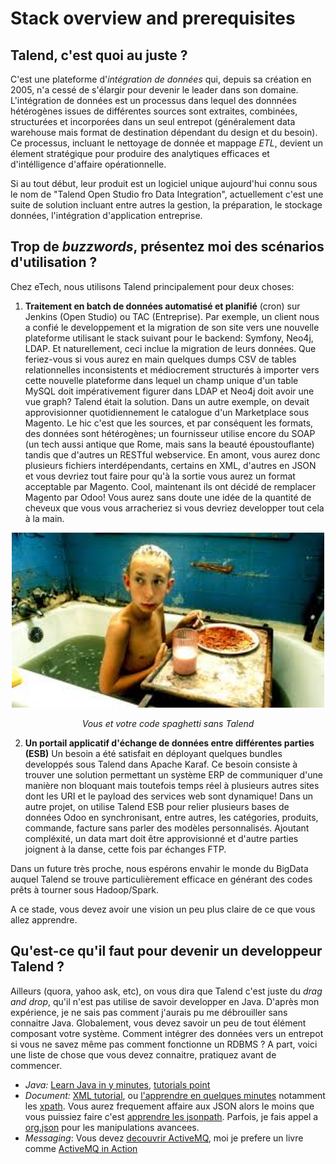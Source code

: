 # Stack overview and prerequisites

## Talend, c'est quoi au juste ?

C'est une plateforme d'*intégration de données* qui, depuis sa création en 2005, n'a cessé de s'élargir pour devenir le leader dans son domaine. L'intégration de données est un processus dans lequel des donnnées hétérogènes issues de différentes sources sont extraites, combinées, structurées et incorporées dans un seul entrepot (généralement data warehouse mais format de destination dépendant du design et du besoin). Ce processus, incluant le nettoyage de donnée  et mappage *ETL*, devient un élement stratégique pour produire des analytiques efficaces et d'intélligence d'affaire opérationnelle.

 Si au tout début, leur produit est un logiciel unique aujourd'hui connu sous le nom de "Talend Open Studio fro Data Integration", actuellement c'est une suite de solution incluant entre autres la gestion, la préparation, le stockage données, l'intégration d'application entreprise.




## Trop de *buzzwords*, présentez moi des scénarios d'utilisation ?
Chez eTech, nous utilisons Talend principalement pour deux choses: 
1. **Traitement en batch de données automatisé et planifié** (cron) sur Jenkins (Open Studio) ou TAC (Entreprise). Par exemple, un client nous a confié le developpement et la migration de son site vers une nouvelle plateforme utilisant le stack suivant pour le backend: Symfony, Neo4j, LDAP. Et naturellement, ceci inclue la migration de leurs données. Que feriez-vous si vous aurez en main quelques dumps CSV de tables relationnelles inconsistents et médiocrement structurés à importer vers cette nouvelle plateforme dans lequel un champ unique d'un table MySQL doit impérativement figurer dans LDAP et Neo4j doit avoir une vue graph? Talend était la solution.
Dans un autre exemple, on devait approvisionner quotidiennement le catalogue d'un Marketplace sous Magento. Le hic c'est que les sources, et par conséquent les formats, des données sont hétérogènes; un fournisseur utilise encore du SOAP (un tech aussi antique que Rome, mais sans la beauté époustouflante) tandis que d'autres un RESTful webservice. En amont, vous aurez donc plusieurs fichiers interdépendants, certains en XML, d'autres en JSON et vous devriez tout faire pour qu'à la sortie vous aurez un format acceptable par Magento. Cool, maintenant ils ont décidé de remplacer Magento par Odoo! Vous aurez sans doute une idée de la quantité de cheveux que vous vous arracheriez si vous devriez developper tout cela à la main.
<p align="center">
  <img width="500" height="280" src="screenshot/gummo-spaghetti.jpeg">
</p>
<p align="center">
    <em>Vous et votre code spaghetti sans Talend</em>
</p>

2. **Un portail applicatif d'échange de données entre différentes parties (ESB)** Un besoin a été satisfait en déployant quelques bundles developpés sous Talend dans Apache Karaf. Ce besoin consiste à trouver une solution permettant un système ERP de communiquer d'une manière non bloquant mais toutefois temps réel à plusieurs autres sites dont les URI et le payload des services web sont dynamique! Dans un autre projet, on utilise Talend ESB pour relier plusieurs bases de données Odoo en synchronisant, entre autres, les catégories, produits, commande, facture sans parler des modèles personnalisés. Ajoutant compléxité, un data mart doit être approvisionné et d'autre parties joignent à la danse, cette fois par échanges FTP.


Dans un future très proche, nous espérons envahir le monde du BigData auquel Talend se trouve particulièrement efficace en générant des codes prêts à tourner sous Hadoop/Spark.

A ce stade, vous devez avoir une vision un peu plus claire de ce que vous allez apprendre. 

## Qu'est-ce qu'il faut pour devenir un developpeur Talend ?

Ailleurs (quora, yahoo ask, etc), on vous dira que Talend c'est juste du *drag and drop*, qu'il n'est pas utilise de savoir developper en Java. D'après mon expérience, je ne sais pas comment j'aurais pu me débrouiller sans connaitre Java. Globalement, vous devez savoir un peu de tout élément composant votre système. Comment intégrer des données vers un entrepot si vous ne savez même pas comment fonctionne un RDBMS ? A part, voici une liste de chose que vous devez connaitre, pratiquez avant de commencer.

+ *Java:*  [Learn Java in y minutes](https://learnxinyminutes.com/docs/java/), [tutorials point](https://www.tutorialspoint.com/java/)
+ *Document:* [XML tutorial](https://www.w3schools.com/xml/), ou [l'apprendre en quelques minutes](https://learnxinyminutes.com/docs/xml/) notamment les [xpath](https://www.w3schools.com/xml/xpath_intro.asp). Vous aurez frequement affaire aux JSON alors le moins que vous puissiez faire c'est [apprendre les jsonpath](https://www.baeldung.com/guide-to-jayway-jsonpath). Parfois, je fais appel a [org.json](http://www.docjar.com/docs/api/org/json/JSONObject.html) pour les manipulations avancees. 
+ *Messaging*: Vous devez [decouvrir ActiveMQ](https://activemq.apache.org/getting-started.html), moi je prefere un livre comme [ActiveMQ in Action](https://www.manning.com/books/activemq-in-action)
